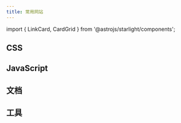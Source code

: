 ```yaml
---
title: 常用网站
---
```


import { LinkCard, CardGrid } from '@astrojs/starlight/components';

## CSS

<CardGrid>
	<LinkCard
		title="Tailwind CSS"
		description="Tailwind CSS 英文官网"
		href="https://tailwindcss.com"
	/>
	<LinkCard
		title="Tailwind CSS"
		description="Tailwind CSS 中文官网"
		href="https://tailwindcss.cn"
	/>
</CardGrid>

## JavaScript

<CardGrid>
	<LinkCard
		title="React"
		description="React 英文官网"
		href="https://react.dev"
	/>
	<LinkCard
		title="React"
		description="React 中文官网"
		href="https://react.docschina.org/"
	/>
	<LinkCard
		title="Vite"
		description="Vite 官网"
		href="https://cn.vitejs.dev/"
	/>
</CardGrid>

## 文档

<CardGrid>
	<LinkCard
		title="MDN"
		description="MDN 中文官网"
		href="https://developer.mozilla.org/zh-CN/"
	/>
	<LinkCard
		title="网道"
		description="互联网开发文档"
		href="https://wangdoc.com/"
	/>
	<LinkCard
		title="ES6"
		description="ES6 教程"
		href="https://es6.ruanyifeng.com/"
	/>
</CardGrid>

## 工具

<CardGrid>
	<LinkCard
		title="Upnet"
		description="VPN 工具"
		href="https://upnet344.vip/#/"
	/>
	<LinkCard
		title="极简插件"
		description="谷歌插件下载"
		href="https://chrome.zzzmh.cn/index"
	/>
	<LinkCard
		title="Regex101"
		description="正则表达式测试网站"
		href="https://regex101.com/"
	/>
	<LinkCard
		title="Snippet-Generator"
		description="自定义代码片段"
		href="https://snippet-generator.app/"
	/>
</CardGrid>
